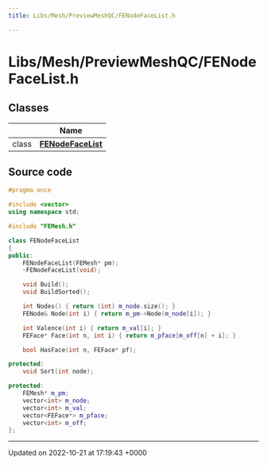 ```yaml
---
title: Libs/Mesh/PreviewMeshQC/FENodeFaceList.h

---
```


# Libs/Mesh/PreviewMeshQC/FENodeFaceList.h



## Classes

|                | Name           |
| -------------- | -------------- |
| class | **[FENodeFaceList](../Classes/classFENodeFaceList.md)**  |




## Source code

```cpp
#pragma once

#include <vector>
using namespace std;

#include "FEMesh.h"

class FENodeFaceList
{
public:
    FENodeFaceList(FEMesh* pm);
    ~FENodeFaceList(void);

    void Build();
    void BuildSorted();

    int Nodes() { return (int) m_node.size(); }
    FENode& Node(int i) { return m_pm->Node(m_node[i]); }

    int Valence(int i) { return m_val[i]; }
    FEFace* Face(int n, int i) { return m_pface[m_off[n] + i]; }

    bool HasFace(int n, FEFace* pf);

protected:
    void Sort(int node);

protected:
    FEMesh* m_pm;
    vector<int> m_node;
    vector<int> m_val;
    vector<FEFace*> m_pface;
    vector<int> m_off;
};
```


-------------------------------

Updated on 2022-10-21 at 17:19:43 +0000
